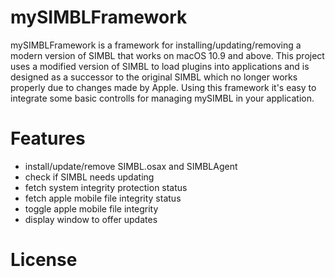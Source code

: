 # mySIMBLFramework

mySIMBLFramework is a framework for installing/updating/removing a modern version of SIMBL that works on macOS 10.9 and above. This project uses a modified version of SIMBL to load plugins into applications and is designed as a successor to the original SIMBL which no longer works properly due to changes made by Apple. Using this framework it's easy to integrate some basic controlls for managing mySIMBL in your application.

# Features

- install/update/remove SIMBL.osax and SIMBLAgent
- check if SIMBL needs updating
- fetch system integrity protection status
- fetch apple mobile file integrity status
- toggle apple mobile file integrity
- display window to offer updates

# License


